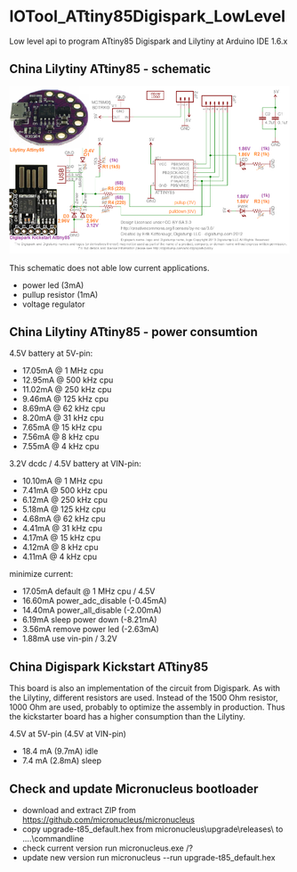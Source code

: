 # IOTool_ATtiny85Digispark_LowLevel
Low level api to program ATtiny85 Digispark and Lilytiny at Arduino IDE 1.6.x

## China Lilytiny ATtiny85 - schematic 

![schematics](digispark_lilytiny_china.png)

This schematic does not able low current applications.

* power led (3mA)
* pullup resistor (1mA)
* voltage regulator

## China Lilytiny ATtiny85 - power consumtion

4.5V battery at 5V-pin:

* 17.05mA @ 1 MHz cpu
* 12.95mA @ 500 kHz cpu
* 11.02mA @ 250 kHz cpu
* 9.46mA @ 125 kHz cpu
* 8.69mA @ 62 kHz cpu
* 8.20mA @ 31 kHz cpu
* 7.65mA @ 15 kHz cpu
* 7.56mA @ 8 kHz cpu
* 7.55mA @ 4 kHz cpu

3.2V dcdc / 4.5V battery at VIN-pin:

* 10.10mA @ 1 MHz cpu
* 7.41mA @ 500 kHz cpu
* 6.12mA @ 250 kHz cpu
* 5.18mA @ 125 kHz cpu
* 4.68mA @ 62 kHz cpu
* 4.41mA @ 31 kHz cpu
* 4.17mA @ 15 kHz cpu
* 4.12mA @ 8 kHz cpu
* 4.11mA @ 4 kHz cpu

minimize current:

* 17.05mA default @ 1 MHz cpu / 4.5V
* 16.60mA power_adc_disable (-0.45mA)
* 14.40mA power_all_disable (-2.00mA)
* 6.19mA sleep power down (-8.21mA) 
* 3.56mA remove power led (-2.63mA)
* 1.88mA use vin-pin / 3.2V

## China Digispark Kickstart ATtiny85

This board is also an implementation of the circuit from Digispark. As with the Lilytiny, different resistors are used. Instead of the 1500 Ohm resistor, 1000 Ohm are used, probably to optimize the assembly in production. Thus the kickstarter board has a higher consumption than the Lilytiny.  

4.5V at 5V-pin (4.5V at VIN-pin)

* 18.4 mA (9.7mA) idle 
* 7.4 mA (2.8mA) sleep

## Check and update Micronucleus bootloader 

* download and extract ZIP from https://github.com/micronucleus/micronucleus
* copy upgrade-t85_default.hex from micronucleus\upgrade\releases\ to ..\..\commandline
* check current version run  micronucleus.exe /?
* update new version run micronucleus --run upgrade-t85_default.hex


